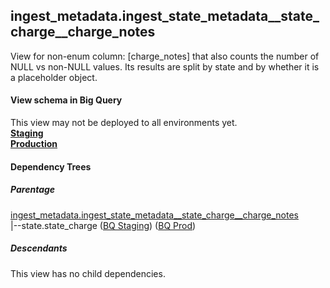 ## ingest_metadata.ingest_state_metadata__state_charge__charge_notes
View for non-enum column: [charge_notes]
 that also counts the number of NULL vs non-NULL values. Its results are split by state
 and by whether it is a placeholder object.

#### View schema in Big Query
This view may not be deployed to all environments yet.<br/>
[**Staging**](https://console.cloud.google.com/bigquery?pli=1&p=recidiviz-staging&page=table&project=recidiviz-staging&d=ingest_metadata&t=ingest_state_metadata__state_charge__charge_notes)
<br/>
[**Production**](https://console.cloud.google.com/bigquery?pli=1&p=recidiviz-123&page=table&project=recidiviz-123&d=ingest_metadata&t=ingest_state_metadata__state_charge__charge_notes)
<br/>

#### Dependency Trees

##### Parentage
[ingest_metadata.ingest_state_metadata\__state_charge\__charge_notes](../ingest_metadata/ingest_state_metadata__state_charge__charge_notes.md) <br/>
|--state.state_charge ([BQ Staging](https://console.cloud.google.com/bigquery?pli=1&p=recidiviz-staging&page=table&project=recidiviz-staging&d=state&t=state_charge)) ([BQ Prod](https://console.cloud.google.com/bigquery?pli=1&p=recidiviz-123&page=table&project=recidiviz-123&d=state&t=state_charge)) <br/>


##### Descendants
This view has no child dependencies.
